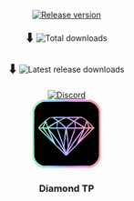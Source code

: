 <div align="center">
  <h3></h3>
</div>
<br><br>

<div align="center">

  <a href="https://github.com/Chessdash543/Diamond-TP/releases/latest">
    <img src="https://img.shields.io/github/v/release/Chessdash543/Diamond-TP?style=for-the-badge&color=blue" alt="Release version">
  </a>
  
  <span style="font-size: 24px; vertical-align: middle;">⬇️</span>
  <img src="https://img.shields.io/github/downloads/Chessdash543/Diamond-TP/total?style=for-the-badge&color=brightgreen" alt="Total downloads">

  <span style="font-size: 24px; vertical-align: middle;">⬇️</span>
  <img src="https://img.shields.io/github/downloads/Chessdash543/Diamond-TP/latest/total?style=for-the-badge&color=orange" alt="Latest release downloads">

  <a href="https://discord.gg/XgNRtTFjbh">
    <img src="https://img.shields.io/discord/1195179573122445312?style=for-the-badge&label=Discord&logo=discord&color=7289DA" alt="Discord">
  </a>

</div>

<div align="center">
  <img src="https://github.com/Chessdash543/Diamond-TP/blob/Lobby/pack.png?raw=true" alt="pack" width="120" />
  <h3>Diamond TP</h3>
</div>
